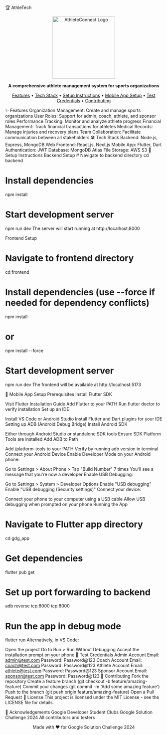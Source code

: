 🏆 AthleTech
<p align="center"> <img src="https://i.imgur.com/pUznfNl.png" alt="AthleteConnect Logo" width="200"/> </p> <p align="center"> <b>A comprehensive athlete management system for sports organizations</b> </p> <p align="center"> <a href="#-features">Features</a> • <a href="#-tech-stack">Tech Stack</a> • <a href="#-setup-instructions">Setup Instructions</a> • <a href="#-mobile-app-setup">Mobile App Setup</a> • <a href="#-test-credentials">Test Credentials</a> • <a href="#-contributing">Contributing</a> </p>
✨ Features
Organization Management: Create and manage sports organizations
User Roles: Support for admin, coach, athlete, and sponsor roles
Performance Tracking: Monitor and analyze athlete progress
Financial Management: Track financial transactions for athletes
Medical Records: Manage injuries and recovery plans
Team Collaboration: Facilitate communication between all stakeholders
🛠 Tech Stack
Backend: Node.js, Express, MongoDB
Web Frontend: React.js, Next.js
Mobile App: Flutter, Dart
Authentication: JWT
Database: MongoDB Atlas
File Storage: AWS S3
🚀 Setup Instructions
Backend Setup
# Navigate to backend directory
cd backend

# Install dependencies
npm install

# Start development server
npm run dev
The server will start running at http://localhost:8000

Frontend Setup
# Navigate to frontend directory
cd frontend

# Install dependencies (use --force if needed for dependency conflicts)
npm install
# or
npm install --force

# Start development server
npm run dev
The frontend will be available at http://localhost:5173

📱 Mobile App Setup
Prerequisites
Install Flutter SDK

Visit Flutter Installation Guide
Add Flutter to your PATH
Run flutter doctor to verify installation
Set up an IDE

Install VS Code or Android Studio
Install Flutter and Dart plugins for your IDE
Setting up ADB (Android Debug Bridge)
Install Android SDK

Either through Android Studio or standalone SDK tools
Ensure SDK Platform Tools are installed
Add ADB to Path

Add <Android SDK location>/platform-tools to your PATH
Verify by running adb version in terminal
Connect your Android Device
Enable Developer Mode on your Android phone:

Go to Settings > About Phone > Tap "Build Number" 7 times
You'll see a message that you're now a developer
Enable USB Debugging:

Go to Settings > System > Developer Options
Enable "USB debugging"
Enable "USB debugging (Security settings)"
Connect your device:

Connect your phone to your computer using a USB cable
Allow USB debugging when prompted on your phone
Running the App
# Navigate to Flutter app directory
cd gdg_app

# Get dependencies
flutter pub get

# Set up port forwarding to backend
adb reverse tcp:8000 tcp:8000

# Run the app in debug mode
flutter run
Alternatively, in VS Code:

Open the project
Go to Run > Run Without Debugging
Accept the installation prompt on your phone
🔑 Test Credentials
Admin Account
Email: admin@test.com
Password: Password@123
Coach Account
Email: coach@test.com
Password: Password@123
Athlete Account
Email: athlete@test.com
Password: Password@123
Sponsor Account
Email: sponsor@test.com
Password: Password@123
🤝 Contributing
Fork the repository
Create a feature branch (git checkout -b feature/amazing-feature)
Commit your changes (git commit -m 'Add some amazing feature')
Push to the branch (git push origin feature/amazing-feature)
Open a Pull Request
📝 License
This project is licensed under the MIT License - see the LICENSE file for details.

🙏 Acknowledgements
Google Developer Student Clubs
Google Solution Challenge 2024
All contributors and testers
<p align="center"> Made with ❤️ for Google Solution Challenge 2024 </p>